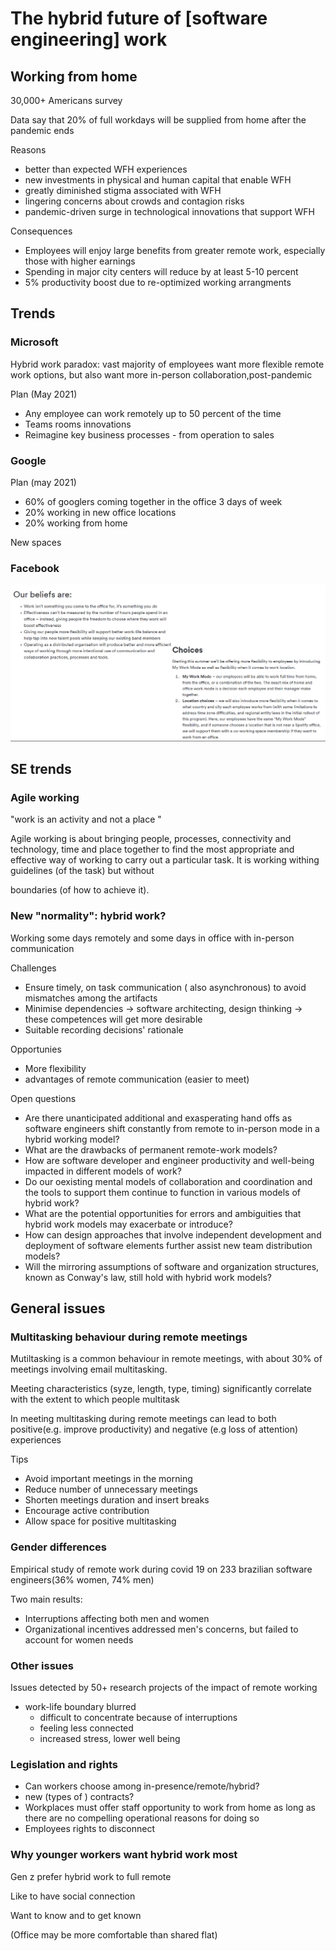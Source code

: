 # The hybrid future of [software engineering] work

## Working from home

30,000+ Americans survey

Data say that 20% of full workdays will be supplied from home after the pandemic ends

Reasons

- better than expected WFH  experiences 
- new investments in physical and human capital that enable WFH
- greatly diminished stigma associated with WFH
- lingering concerns about crowds and contagion risks
- pandemic-driven surge in technological innovations that support WFH

Consequences

- Employees will enjoy large benefits from greater remote work, especially those with higher earnings
- Spending in major city centers will reduce by at least 5-10 percent
- 5% productivity boost due to re-optimized working arrangments

## Trends

### Microsoft

Hybrid work paradox: vast majority of employees want more flexible remote work options, but also want more in-person collaboration,post-pandemic

Plan (May 2021)

- Any employee can work remotely up to 50 percent of the time
- Teams rooms innovations
- Reimagine key business processes - from operation to sales

### Google

Plan (may 2021)

- 60% of googlers coming together in the office 3 days of week
- 20%  working in new office locations
- 20% working from home

New spaces

### Facebook

![image-20211210095846494](img/fb.png)

##  SE trends

### Agile working

"work is an activity and not a place "

Agile working is about bringing  people, processes, connectivity and technology, time and place together to find the most appropriate and effective way  of working  to carry out a particular task. It is working withing guidelines (of the task) but without

 boundaries (of how to achieve it).

### New "normality": hybrid work?

Working some days remotely and some days in office with in-person communication

Challenges 

- Ensure timely, on task communication ( also asynchronous) to avoid mismatches among the artifacts
- Minimise dependencies -> software architecting, design thinking -> these  competences  will get more desirable
- Suitable recording decisions' rationale

Opportunies

- More flexibility 
- advantages of remote communication (easier to meet)

Open questions

- Are there unanticipated additional and exasperating hand offs as software engineers shift constantly from remote to in-person mode in a hybrid working model?
- What are the drawbacks of permanent remote-work models?
- How are software developer and engineer productivity and well-being impacted in different models of work?
- Do our oexisting mental models of collaboration and coordination and the tools to support them continue to function in various models of hybrid work?
- What are the potential opportunities for errors and ambiguities that hybrid work models may exacerbate or introduce?
- How can design approaches  that involve  independent  development and deployment  of software elements  further assist new team distribution models?
- Will the mirroring assumptions of software and organization structures, known as Conway's law, still hold with hybrid work models?

## General issues

### Multitasking behaviour during remote meetings

Mutiltasking is a common behaviour in remote meetings, with about 30% of meetings involving email multitasking.

Meeting characteristics (syze, length, type, timing) significantly correlate with the extent to which people multitask

In meeting multitasking during remote meetings can lead to both positive(e.g. improve productivity) and negative (e.g loss of attention) experiences

Tips

- Avoid important meetings in the morning
- Reduce number of unnecessary meetings
- Shorten meetings duration and insert breaks
- Encourage active contribution
- Allow space for positive multitasking 

### Gender differences

Empirical study of remote work during covid 19 on 233 brazilian software engineers(36% women, 74% men)

Two main results:

- Interruptions affecting both men and women
- Organizational incentives addressed men's concerns, but failed to account for women needs

### Other issues

Issues detected by 50+ research projects of the impact of remote working 

- work-life boundary blurred
  - difficult to concentrate because of interruptions
  - feeling less connected
  - increased stress, lower well being

### Legislation and rights

- Can workers choose among in-presence/remote/hybrid?
- new (types of ) contracts?
- Workplaces must offer staff opportunity to work from home as long as there are no compelling operational reasons for doing so
- Employees rights to disconnect

### Why younger workers want hybrid work most

Gen z prefer hybrid work to full remote

Like to have social connection

Want to know and to get known

(Office may be more comfortable than shared flat)

